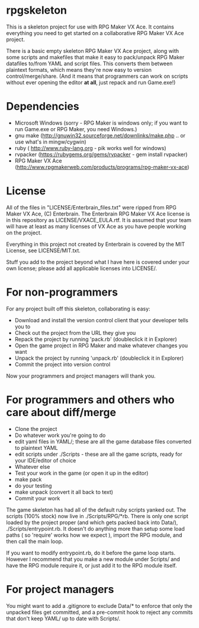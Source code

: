 rpgskeleton
===========

This is a skeleton project for use with RPG Maker VX Ace. It contains everything you need to get started on a collaborative RPG Maker VX Ace project.

There is a basic empty skeleton RPG Maker VX Ace project, along with some scripts and makefiles that make it easy to pack/unpack RPG Maker datafiles to/from YAML and script files. This converts them between plaintext formats, which means they're now easy to version control/merge/share. (And it means that programmers can work on scripts without ever opening the editor **at all**, just repack and run Game.exe!)

Dependencies
============

* Microsoft Windows (sorry - RPG Maker is windows only; if you want to run Game.exe or RPG Maker, you need Windows.)
* gnu make (http://gnuwin32.sourceforge.net/downlinks/make.php .. or use what's in mingw/cygwin)
* ruby ( http://www.ruby-lang.org - pik works well for windows)
* rvpacker (https://rubygems.org/gems/rvpacker - gem install rvpacker)
* RPG Maker VX Ace (http://www.rpgmakerweb.com/products/programs/rpg-maker-vx-ace)

License
=======

All of the files in "LICENSE/Enterbrain_files.txt" were ripped from RPG Maker VX Ace, (C) Enterbrain. The Enterbrain RPG Maker VX Ace license is in this repository as LICENSE/VXACE_EULA.rtf. It is assumed that your team will have at least as many licenses of VX Ace as you have people working on the project.

Everything in this project not created by Enterbrain is covered by the MIT License, see LICENSE/MIT.txt.

Stuff you add to the project beyond what I have here is covered under your own license; please add all applicable licenses into LICENSE/.

For non-programmers
===================

For any project built off this skeleton, collaborating is easy:

* Download and install the version control client that your developer tells you to
* Check out the project from the URL they give you
* Repack the project by running 'pack.rb' (doubleclick it in Explorer)
* Open the game project in RPG Maker and make whatever changes you want
* Unpack the project by running 'unpack.rb' (doubleclick it in Explorer)
* Commit the project into version control

Now your programmers and project managers will thank you.

For programmers and others who care about diff/merge
====================================================

* Clone the project
* Do whatever work you're going to do
 * edit yaml files in YAML/; these are all the game database files converted to plaintext YAML
 * edit scripts under ./Scripts - these are all the game scripts, ready for your IDE/editor of choice
 * Whatever else
* Test your work in the game (or open it up in the editor)
 * make pack
 * do your testing
 * make unpack (convert it all back to text)
* Commit your work

The game skeleton has had all of the default ruby scripts yanked out. The scripts (100% stock) now live in ./Scripts/RPG/*rb. There is only one script loaded by the project proper (and which gets packed back into Data/), ./Scripts/entrypoint.rb. It doesn't do anything more than setup some load paths ( so 'require' works how we expect ), import the RPG module, and then call the main loop.

If you want to modify entrypoint.rb, do it before the game loop starts. However I recommend that you make a new module under Scripts/ and have the RPG module require it, or just add it to the RPG module itself.

For project managers
====================

You might want to add a .gitignore to exclude Data/* to enforce that only the unpacked files get committed, and a pre-commit hook to reject any commits that don't keep YAML/ up to date with Scripts/.
